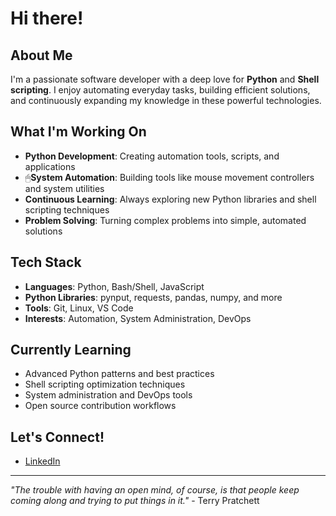 # Hi there!

## About Me
I'm a passionate software developer with a deep love for **Python** and **Shell scripting**. I enjoy automating everyday tasks, building efficient solutions, and continuously expanding my knowledge in these powerful technologies.

## What I'm Working On
- **Python Development**: Creating automation tools, scripts, and applications
- 🖱**System Automation**: Building tools like mouse movement controllers and system utilities
- **Continuous Learning**: Always exploring new Python libraries and shell scripting techniques
- **Problem Solving**: Turning complex problems into simple, automated solutions

## Tech Stack
- **Languages**: Python, Bash/Shell, JavaScript
- **Python Libraries**: pynput, requests, pandas, numpy, and more
- **Tools**: Git, Linux, VS Code
- **Interests**: Automation, System Administration, DevOps

## Currently Learning
- Advanced Python patterns and best practices
- Shell scripting optimization techniques
- System administration and DevOps tools
- Open source contribution workflows

## Let's Connect!
- [LinkedIn](https://www.linkedin.com/in/robin-oscarsson-2323a496/)

---
*"The trouble with having an open mind, of course, is that people keep coming along and trying to put things in it."* - Terry Pratchett
